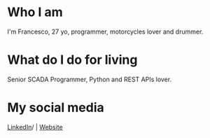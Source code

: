 # Who I am
I'm Francesco, 27 yo, programmer, motorcycles lover and drummer.

# What do I do for living
Senior SCADA Programmer, Python and REST APIs lover.

# My social media

[LinkedIn]([https://](https://www.linkedin.com/in/francesco-di-muro))/ | [Website](https://www.francescodimuro.com)

<!---
FrancescoDiMuro/FrancescoDiMuro is a ✨ special ✨ repository because its `README.md` (this file) appears on your GitHub profile.
You can click the Preview link to take a look at your changes.
--->
